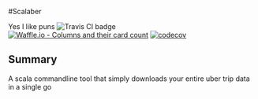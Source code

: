 #Scalaber

Yes I like puns
![Travis CI badge](https://travis-ci.org/sguzman/Scalebra.svg?branch=master)
[![Waffle.io - Columns and their card count](https://badge.waffle.io/sguzman/Scalaber.svg?columns=all)](https://waffle.io/sguzman/Scalaber)
[![codecov](https://codecov.io/gh/sguzman/Scalaber/branch/master/graph/badge.svg)](https://codecov.io/gh/sguzman/Scalaber)

## Summary
A scala commandline tool that simply downloads your entire uber trip data in a single go
